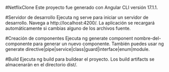 #NetflixClone
Este proyecto fue generado con Angular CLI versión 17.1.1.

#Servidor de desarrollo
Ejecuta ng serve para iniciar un servidor de desarrollo. Navega a http://localhost:4200/. La aplicación se recargará automáticamente si cambias alguno de los archivos fuente.

#Creación de componentes
Ejecuta ng generate component nombre-del-componente para generar un nuevo componente. También puedes usar ng generate directive|pipe|service|class|guard|interface|enum|module.

#Build
Ejecuta ng build para buildear el proyecto. Los build artifacts se almacenarán en el directorio dist/.

